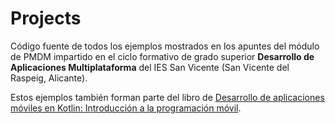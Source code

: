# Projects

Código fuente de todos los ejemplos mostrados en los apuntes del módulo de PMDM impartido en el ciclo formativo de grado superior <b>Desarrollo de Aplicaciones Multiplataforma</b> del IES San Vicente (San Vicente del Raspeig, Alicante).

Estos ejemplos también forman parte del libro de [Desarrollo de aplicaciones móviles en Kotlin: Introducción a la programación móvil](https://www.amazon.es/dp/B08NM4XV4Q).
